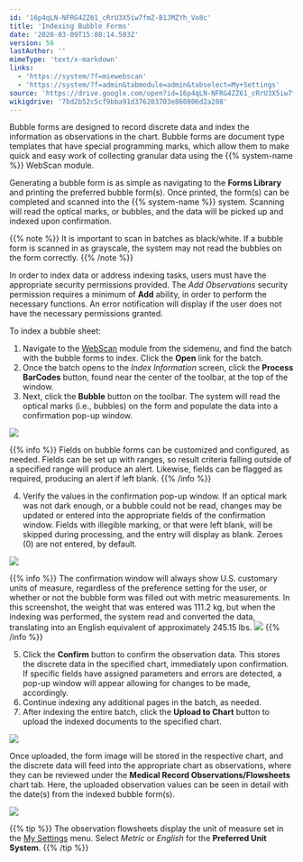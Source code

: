 ```yaml
---
id: '16p4qLN-NFRG4ZZ61_cRrU3X5iw7fmZ-B1JMZYh_Vo8c'
title: 'Indexing Bubble Forms'
date: '2020-03-09T15:08:14.503Z'
version: 56
lastAuthor: ''
mimeType: 'text/x-markdown'
links:
  - 'https://system/?f=miewebscan'
  - 'https://system/?f=admin&tabmodule=admin&tabselect=My+Settings'
source: 'https://drive.google.com/open?id=16p4qLN-NFRG4ZZ61_cRrU3X5iw7fmZ-B1JMZYh_Vo8c'
wikigdrive: '7bd2b52c5cf9bba91d376203703e860806d2a208'
---
```

Bubble forms are designed to record discrete data and index the information as observations in the chart. Bubble forms are document type templates that have special programming marks, which allow them to make quick and easy work of collecting granular data using the {{% system-name %}} WebScan module.

Generating a bubble form is as simple as navigating to the **Forms Library** and printing the preferred bubble form(s). Once printed, the form(s) can be completed and scanned into the {{% system-name %}} system. Scanning will read the optical marks, or bubbles, and the data will be picked up and indexed upon confirmation.

{{% note %}}
It is important to scan in batches as black/white. If a bubble form is scanned in as grayscale, the system may not read the bubbles on the form correctly.
{{% /note %}}

In order to index data or address indexing tasks, users must have the appropriate security permissions provided. The *Add Observations* security permission requires a minimum of **Add** ability, in order to perform the necessary functions. An error notification will display if the user does not have the necessary permissions granted.

To index a bubble sheet:

1. Navigate to the [WebScan](https://system/?f=miewebscan) module from the sidemenu, and find the batch with the bubble forms to index. Click the <strong>Open</strong> link for the batch.
2. Once the batch opens to the <em>Index Information</em> screen, click the <strong>Process BarCodes</strong> button, found near the center of the toolbar, at the top of the window.
3. Next, click the <strong>Bubble</strong> button on the toolbar. The system will read the optical marks (i.e., bubbles) on the form and populate the data into a confirmation pop-up window.

![](../indexing-bubble-forms.assets/6b8c15ff2922fd91cdc1e1cb2b35b2e6.png)

{{% info %}}
Fields on bubble forms can be customized and configured, as needed. Fields can be set up with ranges, so result criteria falling outside of a specified range will produce an alert. Likewise, fields can be flagged as required, producing an alert if left blank.
{{% /info %}}

4. Verify the values in the confirmation pop-up window. If an optical mark was not dark enough, or a bubble could not be read, changes may be updated or entered into the appropriate fields of the confirmation window. Fields with illegible marking, or that were left blank, will be skipped during processing, and the entry will display as blank. Zeroes (0) are not entered, by default.

![](../indexing-bubble-forms.assets/8a1d2ab7522426a65f073bec4bcbd6d4.png)

{{% info %}}
The confirmation window will always show U.S. customary units of measure, regardless of the preference setting for the user, or whether or not the bubble form was filled out with metric measurements. In this screenshot, the weight that was entered was 111.2 kg, but when the indexing was performed, the system read and converted the data, translating into an English equivalent of approximately 245.15 lbs.
![](../indexing-bubble-forms.assets/2ba615d1816a8baa3ebc086aa29d0b87.png)
{{% /info %}}

5. Click the <strong>Confirm</strong> button to confirm the observation data. This stores the discrete data in the specified chart, immediately upon confirmation. If specific fields have assigned parameters and errors are detected, a pop-up window will appear allowing for changes to be made, accordingly.
6. Continue indexing any additional pages in the batch, as needed.
7. After indexing the entire batch, click the <strong>Upload to Chart</strong> button to upload the indexed documents to the specified chart.

![](../indexing-bubble-forms.assets/ed3f143470652073174492b23f9f01ca.png)

Once uploaded, the form image will be stored in the respective chart, and the discrete data will feed into the appropriate chart as observations, where they can be reviewed under the **Medical Record Observations/Flowsheets** chart tab. Here, the uploaded observation values can be seen in detail with the date(s) from the indexed bubble form(s).

![](../indexing-bubble-forms.assets/747f9d776d31651062a66b29871ac6ca.png)

{{% tip %}}
The observation flowsheets display the unit of measure set in the [My Settings](https://system/?f=admin&tabmodule=admin&tabselect=My+Settings) menu. Select *Metric* or *English* for the **Preferred Unit System**.
{{% /tip %}}
